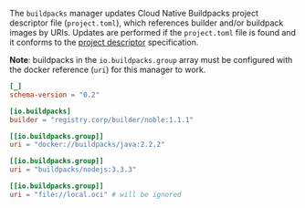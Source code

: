 The `buildpacks` manager updates Cloud Native Buildpacks project descriptor file (`project.toml`), which references builder and/or buildpack images by URIs.
Updates are performed if the `project.toml` file is found and it conforms to the [project descriptor](https://github.com/buildpacks/spec/blob/main/extensions/project-descriptor.md) specification.

__Note__: buildpacks in the `io.buildpacks.group` array must be configured with the docker reference (`uri`) for this manager to work.

```toml
[_]
schema-version = "0.2"

[io.buildpacks]
builder = "registry.corp/builder/noble:1.1.1"

[[io.buildpacks.group]]
uri = "docker://buildpacks/java:2.2.2"

[[io.buildpacks.group]]
uri = "buildpacks/nodejs:3.3.3"

[[io.buildpacks.group]]
uri = "file://local.oci" # will be ignored
```
